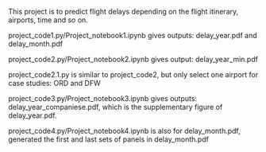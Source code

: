 This project is to predict flight delays depending on the flight itinerary, airports, time and so on. 

project_code1.py/Project_notebook1.ipynb gives outputs: delay_year.pdf and delay_month.pdf

project_code2.py/Project_notebook2.ipynb gives output: delay_year_min.pdf

project_code2.1.py is similar to project_code2, but only select one airport for case studies: ORD and DFW

project_code3.py/Project_notebook3.ipynb gives outputs: delay_year_companiese.pdf, which is the supplementary figure of delay_year.pdf.   

project_code4.py/Project_notebook4.ipynb is also for delay_month.pdf, generated the first and last sets of panels in delay_month.pdf
